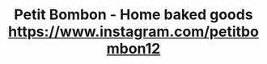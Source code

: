 ---
title: "Petit Bombon - Home baked goods https://www.instagram.com/petitbombon12"
url: /anmore/petit-bombon-home-baked-goods-https-www-instagram-com-petitbombon12/
shop: bakery
---